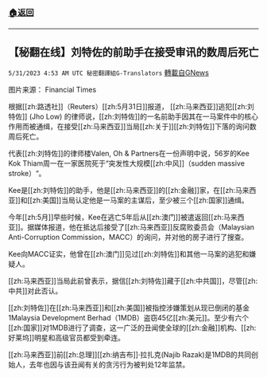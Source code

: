 ###  [:house:返回](README.md)
---


## 【秘翻在线】刘特佐的前助手在接受审讯的数周后死亡
`5/31/2023 4:53 AM UTC 秘密翻譯組G-Translators` [轉載自GNews](https://gnews.org/articles/1344660)

         

图片来源： Financial Times

根据[[zh:路透社]]（Reuters）[[zh:5月31日]]报道， [[zh:马来西亚]]逃犯[[zh:刘特佐]] (Jho Low) 的律师说，[[zh:刘特佐]]的一名前助手因其在一马案件中的核心作用而被通缉，在接受[[zh:马来西亚]]当局[[zh:关于]][[zh:刘特佐]]下落的询问数周后死亡。

代表[[zh:刘特佐]]的律师楼Valen, Oh & Partners在一份声明中说，56岁的Kee Kok Thiam周一在一家医院死于“突发性大规模[[zh:中风]]（sudden massive stroke）“。

Kee是[[zh:刘特佐]]的助手，他是[[zh:马来西亚]]的[[zh:金融]]家，在[[zh:马来西亚]]和[[zh:美国]]当局认定他是一马案的主谋后，至少被三个[[zh:国家]]通缉。

今年[[zh:5月]]早些时候，Kee在逃亡5年后从[[zh:澳门]]被遣返回[[zh:马来西亚]]。据媒体报道，他在抵达后接受了[[zh:马来西亚]]反腐败委员会（Malaysian Anti-Corruption Commission，MACC）的询问，并对他的房子进行了搜查。

Kee向MACC证实，他曾在[[zh:澳门]]见过[[zh:刘特佐]]和其他一马案的逃犯和嫌疑人。

[[zh:马来西亚]]当局此前曾表示，据信[[zh:刘特佐]]藏于[[zh:中共国]]，尽管[[zh:中共]]对此否认。

[[zh:刘特佐]]在[[zh:马来西亚]]和[[zh:美国]]被指控涉嫌策划从现已倒闭的基金1Malaysia Development Berhad（1MDB）盗窃45亿[[zh:美元]]。至少有六个[[zh:国家]]对1MDB进行了调查，这一广泛的丑闻使全球的[[zh:金融]]机构、[[zh:好莱坞]]明星和高级官员都受到牵连。

[[zh:马来西亚]]前[[zh:总理]][[zh:纳吉布]]·拉扎克(Najib Razak)是1MDB的共同创始人，去年也因与该丑闻有关的贪污行为被判处12年监禁。
